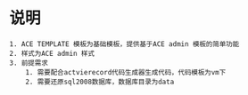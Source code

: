 ﻿# 说明

    1. ACE TEMPLATE 模板为基础模板，提供基于ACE admin 模板的简单功能
    2. 样式为ACE admin 样式
    3. 前提需求
        1. 需要配合actvierecord代码生成器生成代码，代码模板为vm下
        2. 需要还原sql2008数据库，数据库目录为data


